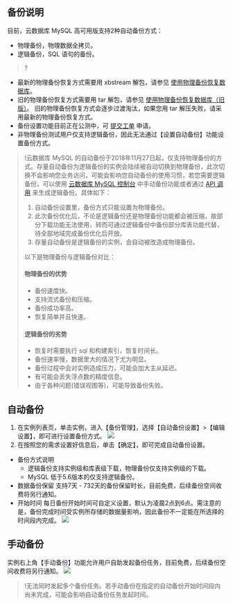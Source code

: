 ## 备份说明
目前，云数据库 MySQL 高可用版支持2种自动备份方式：
- 物理备份，物理数据全拷贝。
- 逻辑备份，SQL 语句的备份。

>?
- 最新的物理备份恢复方式需要用 xbstream 解包，请参见 [使用物理备份恢复数据库](https://cloud.tencent.com/document/product/236/33363)。
- 旧的物理备份恢复方式需要用 tar 解包，请参见 [使用物理备份恢复数据库（旧版）](https://cloud.tencent.com/document/product/236/7944)。
旧的物理备份恢复方式会逐步过渡淘汰，如果您用 tar 解压失败，请采用最新的物理备份恢复方式。
- 备份设置功能目前正在公测中，可 [提交工单](https://console.cloud.tencent.com/workorder/category) 申请。
- 非物理备份测试用户仅支持逻辑备份，因此无法通过【设置自动备份】功能设置备份方式。

<span id = "backup_point"></span>
>!云数据库 MySQL 的自动备份于2018年11月27日起，仅支持物理备份的方式。存量自动备份为逻辑备份的实例会陆续被自动切换到物理备份，此次切换不会影响您业务访问，可能会影响您自动备份的使用习惯，若您需要逻辑备份，可以使用 [云数据库 MySQL 控制台](https://console.cloud.tencent.com/cdb) 中手动备份功能或者通过 [API 调用](https://cloud.tencent.com/document/product/236/15844) 来生成逻辑备份。具体如下：
>1. 自动备份设置里，备份方式只能设置为物理备份。
>2. 此次备份优化后，不论是逻辑备份还是物理备份功能都会被压缩，故部分下载功能无法使用，转而可通过逻辑备份中备份部分库表功能代替，待全部地域完成备份优化后开放。
>3. 存量自动备份是逻辑备份的实例，会自动被改造成物理备份。
>
>以下是物理备份与逻辑备份对比：
>#### 物理备份的优势
>- 备份速度快。
>- 支持流式备份和压缩。
>- 备份成功率高。
>- 恢复简单并且快速。
>
>#### 逻辑备份的劣势
>- 恢复时需要执行 sql 和构建索引，恢复时间长。
>- 备份速率慢，数据里大的情况下尤为明显。
>- 备份过程中会对实例造成压力，可能会加大主从延迟。
>- 有可能会丢失浮点数的精度信息。
>- 由于各种问题(错误视图等)，可能导致备份失败。

## 自动备份
1. 在实例列表页，单击实例，进入【备份管理】，选择【自动备份设置】>【编辑设置】，即可进行设置备份方式。
![](https://main.qcloudimg.com/raw/1c32b5378f852d9938b4225a85838a5a.png)
2. 在按照您的需求设置好信息后，单击【确定】，即可完成自动备份设置。
 - 备份方式说明
    - 逻辑备份支持实例级和库表级下载，物理备份仅支持实例级的下载。
    - MySQL 低于5.6版本的仅支持逻辑备份。
 - 数据备份保留
支持7天 - 732天的备份保留时长，目前免费，后续备份空间收费将另行通知。
 - 开始时间
每日备份开始时间可自定义设置，默认为凌晨2点到6点。需注意的是，备份完成时间受实例所存储的数据量影响，因此备份不一定能在所选择的时间段内完成。
![](https://main.qcloudimg.com/raw/90613a09b789fb242123a777f1085431.png)

## 手动备份
实例右上角【手动备份】功能允许用户自助发起备份任务，目前免费，后续备份空间收费将另行通知。
![](https://main.qcloudimg.com/raw/6da61aa6fdbc825a4a54debc1654ef46.png)
>!无法同时发起多个备份任务。若手动备份在指定的自动备份开始时间段内尚未完成，可能会影响自动备份任务发起时间。
